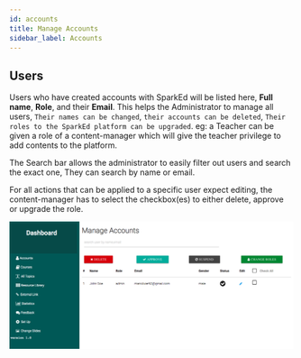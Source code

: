 ```yaml
---
id: accounts
title: Manage Accounts
sidebar_label: Accounts
---
```


## Users

Users who have created accounts with SparkEd will be listed here, **Full name**, **Role**, and their **Email**.
This helps the Administrator to manage all users, `Their names can be changed`, `their accounts can be deleted`, `Their roles to the SparkEd platform can be upgraded`. eg: a Teacher can be given a role of a content-manager which will give the teacher privilege to add contents to the platform. 

The Search bar allows the administrator to easily filter out users and search the exact one, They can search by name or email.

For all actions that can be applied to a specific user expect editing, the content-manager has to select the checkbox(es) to either delete, approve or upgrade the role.  

![Accounts Page](assets/accounts.png)  

<!-- An image will be later added here for ManageAccounts Page -->


